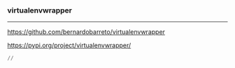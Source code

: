 ### virtualenvwrapper
---
https://github.com/bernardobarreto/virtualenvwrapper

https://pypi.org/project/virtualenvwrapper/


```py
//



```

```
```

```
```
